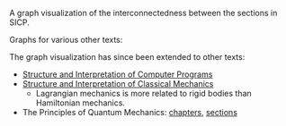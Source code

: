 A graph visualization of the interconnectedness between the sections in SICP.

Graphs for various other texts:

The graph visualization has since been extended to other texts:
- [Structure and Interpretation of Computer Programs](https://rht.github.io/sicp-graph)
- [Structure and Interpretation of Classical Mechanics](https://rht.github.io/sicp-graph/index.html?type=sicm)
   * Lagrangian mechanics is more related to rigid bodies than Hamiltonian mechanics.
- The Principles of Quantum Mechanics: [chapters](https://rht.github.io/sicp-graph/index.html?type=dirac), [sections](https://rht.github.io/sicp-graph/index.html?type=dirac_sections)
